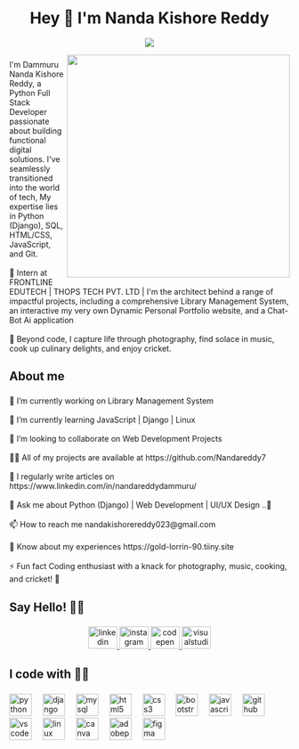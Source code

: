 <h1 align="center">Hey 👋 I'm Nanda Kishore Reddy</h1>
<p align='center'> </h1>
<p align="center">
<a align="center" href="https://github.com/DenverCoder1/readme-typing-svg"><img src="https://readme-typing-svg.herokuapp.com?&font=IBM+Plex+Sans&color=d25f2c&size=25&lines=Welcome+to+my+GitHub+Profile!;I'm+a+Full-Stack+web+developer." /></a>
</p>
<div align="center">
    <img align="right" height="400" src="https://camo.githubusercontent.com/c1dcb74cc1c1835b1d716f5051499a2814c683c806b15f04b0eba492863703e9/68747470733a2f2f63646e2e6472696262626c652e636f6d2f75736572732f3733303730332f73637265656e73686f74732f363538313234332f6176656e746f2e676966"/>
</div>

###

<p align="left">I'm Dammuru Nanda Kishore Reddy, a Python Full Stack Developer passionate about building functional digital solutions. I've seamlessly transitioned into the world of tech, My expertise lies in Python (Django), SQL, HTML/CSS, JavaScript, and Git.<br><br>💼 Intern at FRONTLINE EDUTECH | THOPS TECH PVT. LTD | I'm the architect behind a range of impactful projects, including a comprehensive Library Management System, an interactive my very own Dynamic Personal Portfolio website, and a Chat-Bot Ai application<br><br>📸 Beyond code, I capture life through photography, find solace in music, cook up culinary delights, and enjoy cricket.</p>

###

<h2 align="left">About me</h2>

###

<p align="left">🔭 I’m currently working on Library Management System<br><br>🌱 I’m currently learning JavaScript | Django | Linux<br><br>👯 I’m looking to collaborate on Web Development Projects<br><br>👨‍💻 All of my projects are available at https://github.com/Nandareddy7<br><br>📝 I regularly write articles on https://www.linkedin.com/in/nandareddydammuru/<br><br>💬 Ask me about Python (Django) | Web Development | UI/UX Design ..🙌<br><br>📫 How to reach me nandakishorereddy023@gmail.com<br><br>📄 Know about my experiences https://gold-lorrin-90.tiiny.site<br><br>⚡ Fun fact Coding enthusiast with a knack for photography, music, cooking, and cricket! 🤩</p>

###

<h2 align="left">Say Hello! 🙋‍♂️</h2>

###

<div align="center">
  <a href="https://www.linkedin.com/in/nandareddydammuru/" target="_blank">
    <img src="https://raw.githubusercontent.com/maurodesouza/profile-readme-generator/master/src/assets/icons/social/linkedin/default.svg" width="52" height="40" alt="linkedin logo"  />
  </a>
  <a href="https://www.instagram.com/unique.frames_nanda/" target="_blank">
    <img src="https://raw.githubusercontent.com/maurodesouza/profile-readme-generator/master/src/assets/icons/social/instagram/default.svg" width="52" height="40" alt="instagram logo"  />
  </a>
  <a href="https://codepen.io/nanda-kishore-the-reactor" target="_blank">
    <img src="https://raw.githubusercontent.com/maurodesouza/profile-readme-generator/master/src/assets/icons/social/codepen/default.svg" width="52" height="40" alt="codepen logo"  />
  </a>
  <img src="https://raw.githubusercontent.com/maurodesouza/profile-readme-generator/master/src/assets/icons/social/visualstudio/default.svg" width="52" height="40" alt="visualstudio logo"  />
</div>

###

<h2 align="left">I code with 👨‍💻</h2>

###

<div align="left">
  <img src="https://skillicons.dev/icons?i=py" height="40" alt="python logo"  />
  <img width="12" />
  <img src="https://skillicons.dev/icons?i=django" height="40" alt="django logo"  />
  <img width="12" />
  <img src="https://skillicons.dev/icons?i=mysql" height="40" alt="mysql logo"  />
  <img width="12" />
  <img src="https://skillicons.dev/icons?i=html" height="40" alt="html5 logo"  />
  <img width="12" />
  <img src="https://skillicons.dev/icons?i=css" height="40" alt="css3 logo"  />
  <img width="12" />
  <img src="https://skillicons.dev/icons?i=bootstrap" height="40" alt="bootstrap logo"  />
  <img width="12" />
  <img src="https://skillicons.dev/icons?i=js" height="40" alt="javascript logo"  />
  <img width="12" />
  <img src="https://skillicons.dev/icons?i=github" height="40" alt="github logo"  />
  <img width="12" />
  <img src="https://skillicons.dev/icons?i=vscode" height="40" alt="vscode logo"  />
  <img width="12" />
  <img src="https://skillicons.dev/icons?i=linux" height="40" alt="linux logo"  />
  <img width="12" />
  <img src="https://cdn.jsdelivr.net/gh/devicons/devicon/icons/canva/canva-original.svg" height="40" alt="canva logo"  />
  <img width="12" />
  <img src="https://skillicons.dev/icons?i=ps" height="40" alt="adobephotoshop logo"  />
  <img width="12" />
  <img src="https://skillicons.dev/icons?i=figma" height="40" alt="figma logo"  />
</div>
